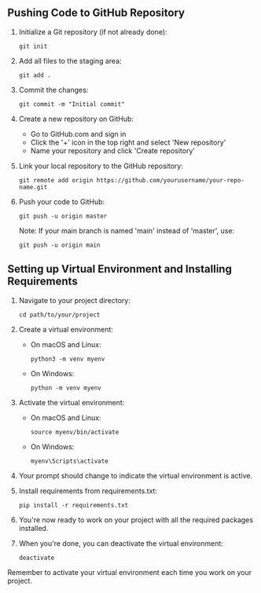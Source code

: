 ## Pushing Code to GitHub Repository

1. Initialize a Git repository (if not already done):
   ```
   git init
   ```

2. Add all files to the staging area:
   ```
   git add .
   ```

3. Commit the changes:
   ```
   git commit -m "Initial commit"
   ```

4. Create a new repository on GitHub:
   - Go to GitHub.com and sign in
   - Click the '+' icon in the top right and select 'New repository'
   - Name your repository and click 'Create repository'

5. Link your local repository to the GitHub repository:
   ```
   git remote add origin https://github.com/yourusername/your-repo-name.git
   ```

6. Push your code to GitHub:
   ```
   git push -u origin master
   ```

   Note: If your main branch is named 'main' instead of 'master', use:
   ```
   git push -u origin main
   ```

## Setting up Virtual Environment and Installing Requirements

1. Navigate to your project directory:
   ```
   cd path/to/your/project
   ```

2. Create a virtual environment:
   - On macOS and Linux:
     ```
     python3 -m venv myenv
     ```
   - On Windows:
     ```
     python -m venv myenv
     ```

3. Activate the virtual environment:
   - On macOS and Linux:
     ```
     source myenv/bin/activate
     ```
   - On Windows:
     ```
     myenv\Scripts\activate
     ```

4. Your prompt should change to indicate the virtual environment is active.

5. Install requirements from requirements.txt:
   ```
   pip install -r requirements.txt
   ```

6. You're now ready to work on your project with all the required packages installed.

7. When you're done, you can deactivate the virtual environment:
   ```
   deactivate
   ```

Remember to activate your virtual environment each time you work on your project.

